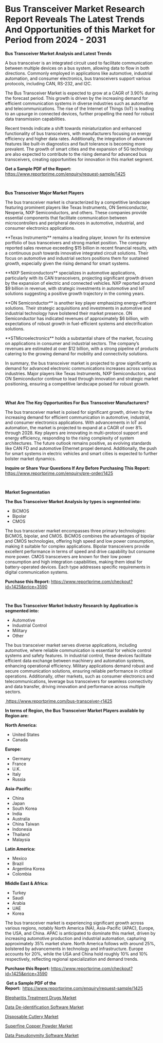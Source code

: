 <p><h1>Bus Transceiver Market Research Report Reveals The Latest Trends And Opportunities of this Market for Period from 2024 - 2031</h1></p><p><strong>Bus Transceiver Market Analysis and Latest Trends</strong></p>
<p><p>A bus transceiver is an integrated circuit used to facilitate communication between multiple devices on a bus system, allowing data to flow in both directions. Commonly employed in applications like automotive, industrial automation, and consumer electronics, bus transceivers support various protocols, including CAN, RS-232, and I2C.</p><p>The Bus Transceiver Market is expected to grow at a CAGR of 3.90% during the forecast period. This growth is driven by the increasing demand for efficient communication systems in diverse industries such as automotive and telecommunications. The rise of the Internet of Things (IoT) is leading to an upsurge in connected devices, further propelling the need for robust data transmission capabilities.</p><p>Recent trends indicate a shift towards miniaturization and enhanced functionality of bus transceivers, with manufacturers focusing on energy efficiency and higher data rates. Additionally, the integration of advanced features like built-in diagnostics and fault tolerance is becoming more prevalent. The growth of smart cities and the expansion of 5G technology are also expected to contribute to the rising demand for advanced bus transceivers, creating opportunities for innovation in this market segment.</p></p>
<p><strong>Get a Sample PDF of the Report:&nbsp;</strong> <a href="https://www.reportprime.com/enquiry/request-sample/1425">https://www.reportprime.com/enquiry/request-sample/1425</a></p>
<p>&nbsp;</p>
<p><strong>Bus Transceiver Major Market Players</strong></p>
<p><p>The bus transceiver market is characterized by a competitive landscape featuring prominent players like Texas Instruments, ON Semiconductor, Nexperia, NXP Semiconductors, and others. These companies provide essential components that facilitate communication between microcontrollers and peripheral devices in automotive, industrial, and consumer electronics applications.</p><p>**Texas Instruments** remains a leading player, known for its extensive portfolio of bus transceivers and strong market position. The company reported sales revenue exceeding $15 billion in recent financial results, with a continuous push towards innovative integrated circuit solutions. Their focus on automotive and industrial sectors positions them for sustained growth, especially given the rising demand for smart systems.</p><p>**NXP Semiconductors** specializes in automotive applications, particularly with its CAN transceivers, projecting significant growth driven by the expansion of electric and connected vehicles. NXP reported around $9 billion in revenue, with strategic investments in automotive and IoT solutions suggesting a positive growth trajectory in the coming years.</p><p>**ON Semiconductor** is another key player emphasizing energy-efficient solutions. Their strategic acquisitions and investments in automotive and industrial technology have bolstered their market presence. ON Semiconductor has indicated revenues of approximately $6 billion, with expectations of robust growth in fuel-efficient systems and electrification solutions.</p><p>**STMicroelectronics** holds a substantial share of the market, focusing on applications in consumer and industrial sectors. The company’s revenues are estimated at over $12 billion, with a strong pipeline of products catering to the growing demand for mobility and connectivity solutions.</p><p>In summary, the bus transceiver market is projected to grow significantly as demand for advanced electronic communications increases across various industries. Major players like Texas Instruments, NXP Semiconductors, and ON Semiconductor continue to lead through innovation and strategic market positioning, ensuring a competitive landscape poised for robust growth.</p></p>
<p>&nbsp;</p>
<p><strong>What Are The Key Opportunities For Bus Transceiver Manufacturers?</strong></p>
<p><p>The bus transceiver market is poised for significant growth, driven by the increasing demand for efficient communication in automotive, industrial, and consumer electronics applications. With advancements in IoT and automation, the market is projected to expand at a CAGR of over 8% through 2028. Key players are innovating in multi-protocol support and energy efficiency, responding to the rising complexity of system architectures. The future outlook remains positive, as evolving standards like CAN FD and automotive Ethernet propel demand. Additionally, the push for smart systems in electric vehicles and smart cities is expected to further bolster market dynamics.</p></p>
<p><strong>Inquire or Share Your Questions If Any Before Purchasing This Report:</strong> <a href="https://www.reportprime.com/enquiry/pre-order/1425">https://www.reportprime.com/enquiry/pre-order/1425</a></p>
<p>&nbsp;</p>
<p><strong>Market Segmentation</strong></p>
<p><strong>The Bus Transceiver Market Analysis by types is segmented into:</strong></p>
<p><ul><li>BiCMOS</li><li>Bipolar</li><li>CMOS</li></ul></p>
<p><p>The bus transceiver market encompasses three primary technologies: BiCMOS, bipolar, and CMOS. BiCMOS combines the advantages of bipolar and CMOS technologies, offering high speed and low power consumption, making it suitable for complex applications. Bipolar transceivers provide excellent performance in terms of speed and drive capability but consume more power. CMOS transceivers are known for their low power consumption and high integration capabilities, making them ideal for battery-operated devices. Each type addresses specific requirements in digital communication systems.</p></p>
<p><strong>Purchase this Report:&nbsp;</strong><a href="https://www.reportprime.com/checkout?id=1425&price=3590">https://www.reportprime.com/checkout?id=1425&price=3590</a></p>
<p>&nbsp;</p>
<p><strong>The Bus Transceiver Market Industry Research by Application is segmented into:</strong></p>
<p><ul><li>Automotive</li><li>Industrial Control</li><li>Military</li><li>Other</li></ul></p>
<p><p>The bus transceiver market serves diverse applications, including automotive, where reliable communication is essential for vehicle control systems and safety features. In industrial control, these devices facilitate efficient data exchange between machinery and automation systems, enhancing operational efficiency. Military applications demand robust and secure communication solutions, ensuring reliable performance in critical operations. Additionally, other markets, such as consumer electronics and telecommunications, leverage bus transceivers for seamless connectivity and data transfer, driving innovation and performance across multiple sectors.</p></p>
<p><a href="https://www.reportprime.com/bus-transceiver-r1425">&nbsp;https://www.reportprime.com/bus-transceiver-r1425</a></p>
<p><strong>In terms of Region, the Bus Transceiver Market Players available by Region are:</strong></p>
<p>
    <p> <strong> North America: </strong>
        <ul>
            <li>United States</li>
            <li>Canada</li>
        </ul>
        </p> 
    <p> <strong> Europe: </strong>
        <ul>
            <li>Germany</li>
            <li>France</li>
            <li>U.K.</li>
            <li>Italy</li>
            <li>Russia</li>
        </ul>
        </p> 
    <p> <strong> Asia-Pacific: </strong>
        <ul>
            <li>China</li>
            <li>Japan</li>
            <li>South Korea</li>
            <li>India</li>
            <li>Australia</li>
            <li>China Taiwan</li>
            <li>Indonesia</li>
            <li>Thailand</li>
            <li>Malaysia</li>
        </ul>
        </p> 
    <p> <strong> Latin America: </strong>
        <ul>
            <li>Mexico</li>
            <li>Brazil</li>
            <li>Argentina Korea</li>
            <li>Colombia</li>
        </ul>
        </p> 
    <p> <strong> Middle East & Africa: </strong>
        <ul>
            <li>Turkey</li>
            <li>Saudi</li>
            <li>Arabia</li>
            <li>UAE</li>
            <li>Korea</li>
        </ul>
    </p>
    </p>
<p><p>The bus transceiver market is experiencing significant growth across various regions, notably North America (NA), Asia-Pacific (APAC), Europe, the USA, and China. APAC is anticipated to dominate this market, driven by increasing automotive production and industrial automation, capturing approximately 35% market share. North America follows with around 25%, bolstered by advancements in technology and infrastructure. Europe accounts for 20%, while the USA and China hold roughly 10% and 10% respectively, reflecting regional specialization and demand trends.</p></p>
<p><strong>Purchase this Report: </strong><a href="https://www.reportprime.com/checkout?id=1425&price=3590">https://www.reportprime.com/checkout?id=1425&price=3590</a></p>
<p>&nbsp;<strong>Get a Sample PDF of the Report:&nbsp;&nbsp;</strong><a href="https://www.reportprime.com/enquiry/request-sample/1425">https://www.reportprime.com/enquiry/request-sample/1425</a></p>
<p><strong></strong></p>
<p><p><a href="https://medium.com/@candicecromwelld63/blepharitis-treatment-drugs-market-industry-landscape-growth-trajectories-and-global-markets-aef84ad4bc4d">Blepharitis Treatment Drugs Market</a></p><p><a href="https://issuu.com/reportprime-2/docs/data-de-identification-software-mar_a73d3d801ef0d8">Data De-identification Software Market</a></p><p><a href="https://www.linkedin.com/pulse/disposable-cutlery-market-size-growing-cagr-87-report-covers-cevje?trackingId=zxJwElHGT8SFweLqAxomNA%3D%3D">Disposable Cutlery Market</a></p><p><a href="https://www.linkedin.com/pulse/superfine-copper-powder-market-global-insights-regional-analysis-wrvre?trackingId=aRDrcPSuQ7%2B%2BwZYiprDnUQ%3D%3D">Superfine Copper Powder Market</a></p><p><a href="https://issuu.com/reportprime-2/docs/data-pseudonymity-software-market-s_758ba6c49ab035">Data Pseudonymity Software Market</a></p></p>